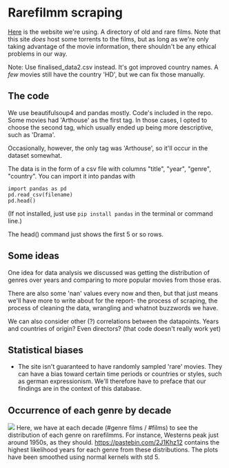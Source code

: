 # Rarefilmm scraping

[Here](http://rarefilmm.com/) is the website we're using. A directory of old and rare films. Note that this site *does* host some torrents to the films, but as long as we're only taking advantage of the movie information, there shouldn't be any ethical problems in our way.

Note: Use finalised_data2.csv instead. It's got improved country names. A *few* movies still have the country 'HD', but we can fix those manually.

## The code
We use beautifulsoup4 and pandas mostly. Code's included in the repo. Some movies had 'Arthouse' as the first tag. In those cases, I opted to choose the second tag, which usually ended up being more descriptive, such as 'Drama'.

Occasionally, however, the only tag was 'Arthouse', so it'll occur in the dataset somewhat.

The data is in the form of a csv file with columns "title", "year", "genre", "country". You can import it into pandas with

```
import pandas as pd
pd.read_csv(filename)
pd.head()
```

(If not installed, just use `pip install pandas` in the terminal or command line.)

The head() command just shows the first 5 or so rows.

## Some ideas
One idea for data analysis we discussed was getting the distribution of genres over years and comparing to more popular movies from those eras.

There are also some 'nan' values every now and then, but that just means we'll have more to write about for the report- the process of scraping, the process of cleaning the data, wrangling and whatnot buzzwords we have.

We can also consider other (?) correlations between the datapoints. Years and countries of origin? Even directors? (that code doesn't really work yet)

## Statistical biases

- The site isn't guaranteed to have randomly sampled 'rare' movies. They can have a bias toward certain time periods or countries or styles, such as german expressionism. We'll therefore have to preface that our findings are in the context of this database.

## Occurrence of each genre by decade
![](https://i.imgur.com/mdP0nGQ.jpg)
Here, we have at each decade (#genre films / #films) to see the distribution of each genre on rarefilmms. For instance, Westerns peak just around 1950s, as they should. https://pastebin.com/2J1Khz12 contains the highest likelihood years for each genre from these distributions. The plots have been smoothed using normal kernels with std 5.
